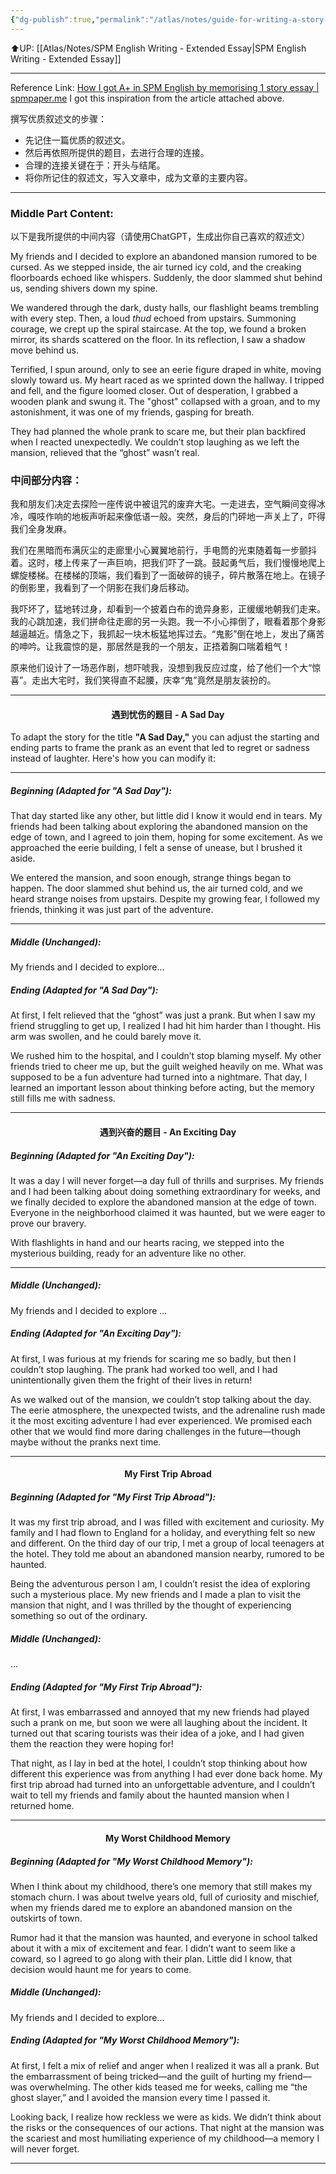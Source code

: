 ```yaml
---
{"dg-publish":true,"permalink":"/atlas/notes/guide-for-writing-a-story-by-memorizing-1-story-essay-spm/","noteIcon":""}
---
```


⬆️UP: [[Atlas/Notes/SPM English Writing - Extended Essay\|SPM English Writing - Extended Essay]]

---

Reference Link: [How I got A+ in SPM English by memorising 1 story essay | spmpaper.me](https://spmpaper.me/how-i-got-a-in-spm-english-by-memorising-1-story-essay)
I got this inspiration from the article attached above. 

撰写优质叙述文的步骤：
- 先记住一篇优质的叙述文。
- 然后再依照所提供的题目，去进行合理的连接。
- 合理的连接关键在于：开头与结尾。
- 将你所记住的叙述文，写入文章中，成为文章的主要内容。


---
### Middle Part Content:
以下是我所提供的中间内容（请使用ChatGPT，生成出你自己喜欢的叙述文）

My friends and I decided to explore an abandoned mansion rumored to be cursed. As we stepped inside, the air turned icy cold, and the creaking floorboards echoed like whispers. Suddenly, the door slammed shut behind us, sending shivers down my spine.

We wandered through the dark, dusty halls, our flashlight beams trembling with every step. Then, a loud _thud_ echoed from upstairs. Summoning courage, we crept up the spiral staircase. At the top, we found a broken mirror, its shards scattered on the floor. In its reflection, I saw a shadow move behind us.

Terrified, I spun around, only to see an eerie figure draped in white, moving slowly toward us. My heart raced as we sprinted down the hallway. I tripped and fell, and the figure loomed closer. Out of desperation, I grabbed a wooden plank and swung it. The "ghost" collapsed with a groan, and to my astonishment, it was one of my friends, gasping for breath.

They had planned the whole prank to scare me, but their plan backfired when I reacted unexpectedly. We couldn’t stop laughing as we left the mansion, relieved that the “ghost” wasn’t real.

### 中间部分内容：

我和朋友们决定去探险一座传说中被诅咒的废弃大宅。一走进去，空气瞬间变得冰冷，嘎吱作响的地板声听起来像低语一般。突然，身后的门砰地一声关上了，吓得我们全身发麻。

我们在黑暗而布满灰尘的走廊里小心翼翼地前行，手电筒的光束随着每一步颤抖着。这时，楼上传来了一声巨响，把我们吓了一跳。鼓起勇气后，我们慢慢地爬上螺旋楼梯。在楼梯的顶端，我们看到了一面破碎的镜子，碎片散落在地上。在镜子的倒影里，我看到了一个阴影在我们身后移动。

我吓坏了，猛地转过身，却看到一个披着白布的诡异身影，正缓缓地朝我们走来。我的心跳加速，我们拼命往走廊的另一头跑。我一不小心摔倒了，眼看着那个身影越逼越近。情急之下，我抓起一块木板猛地挥过去。“鬼影”倒在地上，发出了痛苦的呻吟。让我震惊的是，那居然是我的一个朋友，正捂着胸口喘着粗气！

原来他们设计了一场恶作剧，想吓唬我，没想到我反应过度，给了他们一个大“惊喜”。走出大宅时，我们笑得直不起腰，庆幸“鬼”竟然是朋友装扮的。

---

#### <center>遇到忧伤的题目 - A Sad Day</center>

To adapt the story for the title **"A Sad Day,"** you can adjust the starting and ending parts to frame the prank as an event that led to regret or sadness instead of laughter. Here's how you can modify it:

---
##### Beginning (Adapted for "A Sad Day"):

That day started like any other, but little did I know it would end in tears. My friends had been talking about exploring the abandoned mansion on the edge of town, and I agreed to join them, hoping for some excitement. As we approached the eerie building, I felt a sense of unease, but I brushed it aside.

We entered the mansion, and soon enough, strange things began to happen. The door slammed shut behind us, the air turned cold, and we heard strange noises from upstairs. Despite my growing fear, I followed my friends, thinking it was just part of the adventure.

---
##### Middle (Unchanged):

My friends and I decided to explore...

##### Ending (Adapted for "A Sad Day"):

At first, I felt relieved that the “ghost” was just a prank. But when I saw my friend struggling to get up, I realized I had hit him harder than I thought. His arm was swollen, and he could barely move it.

We rushed him to the hospital, and I couldn’t stop blaming myself. My other friends tried to cheer me up, but the guilt weighed heavily on me. What was supposed to be a fun adventure had turned into a nightmare. That day, I learned an important lesson about thinking before acting, but the memory still fills me with sadness.


---

#### <center>遇到兴奋的题目 - An Exciting Day</center>

##### Beginning (Adapted for "An Exciting Day"):

It was a day I will never forget—a day full of thrills and surprises. My friends and I had been talking about doing something extraordinary for weeks, and we finally decided to explore the abandoned mansion at the edge of town. Everyone in the neighborhood claimed it was haunted, but we were eager to prove our bravery.

With flashlights in hand and our hearts racing, we stepped into the mysterious building, ready for an adventure like no other.

---
##### Middle (Unchanged):

My friends and I decided to explore ... 

##### Ending (Adapted for "An Exciting Day"):

At first, I was furious at my friends for scaring me so badly, but then I couldn’t stop laughing. The prank had worked too well, and I had unintentionally given them the fright of their lives in return!

As we walked out of the mansion, we couldn’t stop talking about the day. The eerie atmosphere, the unexpected twists, and the adrenaline rush made it the most exciting adventure I had ever experienced. We promised each other that we would find more daring challenges in the future—though maybe without the pranks next time.


---
#### <center>My First Trip Abroad</center>
##### Beginning (Adapted for "My First Trip Abroad"):

It was my first trip abroad, and I was filled with excitement and curiosity. My family and I had flown to England for a holiday, and everything felt so new and different. On the third day of our trip, I met a group of local teenagers at the hotel. They told me about an abandoned mansion nearby, rumored to be haunted.

Being the adventurous person I am, I couldn’t resist the idea of exploring such a mysterious place. My new friends and I made a plan to visit the mansion that night, and I was thrilled by the thought of experiencing something so out of the ordinary.

##### Middle (Unchanged):
...

##### Ending (Adapted for "My First Trip Abroad"):

At first, I was embarrassed and annoyed that my new friends had played such a prank on me, but soon we were all laughing about the incident. It turned out that scaring tourists was their idea of a joke, and I had given them the reaction they were hoping for!

That night, as I lay in bed at the hotel, I couldn’t stop thinking about how different this experience was from anything I had ever done back home. My first trip abroad had turned into an unforgettable adventure, and I couldn’t wait to tell my friends and family about the haunted mansion when I returned home.

---

#### <center>My Worst Childhood Memory</center>

##### Beginning (Adapted for "My Worst Childhood Memory"):

When I think about my childhood, there’s one memory that still makes my stomach churn. I was about twelve years old, full of curiosity and mischief, when my friends dared me to explore an abandoned mansion on the outskirts of town.

Rumor had it that the mansion was haunted, and everyone in school talked about it with a mix of excitement and fear. I didn’t want to seem like a coward, so I agreed to go along with their plan. Little did I know, that decision would haunt me for years to come.
##### Middle (Unchanged):

My friends and I decided to explore...
##### Ending (Adapted for "My Worst Childhood Memory"):

At first, I felt a mix of relief and anger when I realized it was all a prank. But the embarrassment of being tricked—and the guilt of hurting my friend—was overwhelming. The other kids teased me for weeks, calling me “the ghost slayer,” and I avoided the mansion every time I passed it.

Looking back, I realize how reckless we were as kids. We didn’t think about the risks or the consequences of our actions. That night at the mansion was the scariest and most humiliating experience of my childhood—a memory I will never forget.

---
